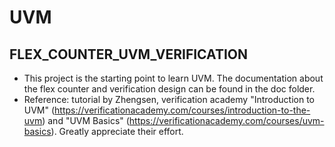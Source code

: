 # UVM
## FLEX_COUNTER_UVM_VERIFICATION
   - This project is the starting point to learn UVM. The documentation about the flex counter and verification design can be found in the doc folder.
   - Reference: tutorial by Zhengsen, verification academy "Introduction to UVM" (https://verificationacademy.com/courses/introduction-to-the-uvm) and "UVM Basics" (https://verificationacademy.com/courses/uvm-basics). Greatly appreciate their effort. 
